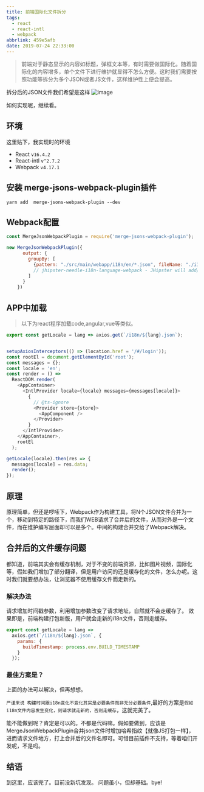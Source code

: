```yaml
---
title: 前端国际化文件拆分
tags:
  - react
  - react-intl
  - webpack
abbrlink: 459e5afb
date: 2019-07-24 22:33:00
---
```

> 前端对于静态显示的内容如标题，弹框文本等，有时需要做国际化。随着国际化的内容增多，单个文件下进行维护就显得不怎么方便。这时我们需要按照功能等拆分为多个JSON或者JS文件，这样维护性上便会提高。

拆分后的JSON文件我们希望是这样
![image](https://user-images.githubusercontent.com/9245110/61802090-7d13fa00-ae62-11e9-9478-aeb8ab29b99f.png)

如何实现呢，继续看。

## 环境
这里贴下，我实现时的环境
- React `v16.4.2`
- React-intl `v^2.7.2`
- Webpack `v4.17.1`

## 安装 merge-jsons-webpack-plugin插件
```
yarn add  merge-jsons-webpack-plugin --dev
```
## Webpack配置
```javascript
const MergeJsonWebpackPlugin = require('merge-jsons-webpack-plugin');

new MergeJsonWebpackPlugin({
      output: {
        groupBy: [
          {pattern: "./src/main/webapp/i18n/en/*.json", fileName: "./i18n/en.json"}
          // jhipster-needle-i18n-language-webpack - JHipster will add/remove languages in this array
        ]
      }
    })
```
## APP中加载
> 以下为react程序加载code,angular,vue等类似。

```typescript
export const getLocale = lang => axios.get(`/i18n/${lang}.json`);


setupAxiosInterceptors(() => (location.href = '/#/login'));
const rootEl = document.getElementById('root');
const messages = {};
const locale = 'en';
const render = () =>
  ReactDOM.render(
    <AppContainer>
      <IntlProvider locale={locale} messages={messages[locale]}>
        {
          // @ts-ignore
          <Provider store={store}>
            <AppComponent />
          </Provider>
        }
      </IntlProvider>
    </AppContainer>,
    rootEl
  );

getLocale(locale).then(res => {
  messages[locale] = res.data;
  render();
});

```
## 原理
原理简单，但还是啰嗦下，Webpack作为构建工具，将N个JSON文件合并为一个，移动到特定的路径下，而我们WEB请求了合并后的文件，从而对外是一个文件，而在维护编写层面却可以是多个。中间的构建合并交给了Webpack解决。


## 合并后的文件缓存问题
都知道，前端其实会有缓存机制，对于不变的前端资源，比如图片视频，国际化等，假如我们增加了部分翻译，但是用户访问的还是缓存化的文件，怎么办呢。这时我们就要想办法，让浏览器不使用缓存文件而走新的。

### 解决办法
请求增加时间戳参数，利用增加参数改变了请求地址，自然就不会走缓存了。
效果即是，前端构建打包新版，用户就会走新的i18n文件，否则走缓存。

```javascript
export const getLocale = lang =>
  axios.get(`/i18n/${lang}.json`, {
    params: {
      buildTimestamp: process.env.BUILD_TIMESTAMP
    }
  });

```
### 最佳方案是？
上面的办法可以解决，但再想想。

`严谨来说 构建时间跟i18n变化不变化其实是必要条件而非充分必要条件`,最好的方案是`假如i18n文件内容发生变化，则请求就走新的，否则走缓存`，这就完美了。

能不能做到呢？肯定是可以的。不都是代码嘛。假如要做到，应该是MergeJsonWebpackPlugin合并json文件时增加哈希指纹【就像JS打包一样】，进而请求文件地方，打上合并后的文件名即可。可惜目前插件不支持，等着咱们开发呢，不是吗。

## 结语
到这里，应该完了。目前没新坑发现。
问题虽小，但却基础。bye!
